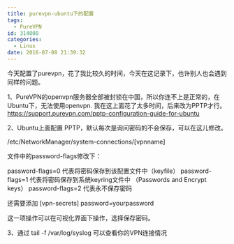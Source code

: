```yaml
---
title: purevpn-ubuntu下的配置
tags:
  - PureVPN
id: 314008
categories:
  - Linux
date: 2016-07-08 21:39:32
---
```


今天配置了purevpn，花了我比较久的时间，今天在这记录下，也许别人也会遇到同样的问题。

1、PureVPN的openvpn服务器全部被封锁在中国，所以你连不上是正常的，在Ubuntu下，无法使用openvpn. 我在这上面花了太多时间，后来改为PPTP才行。
https://support.purevpn.com/pptp-configuration-guide-for-ubuntu

2、Ubuntu上面配置 PPTP，默认每次是询问密码的不会保存，可以在这儿修改。

/etc/NetworkManager/system-connections/[vpnname]

文件中的password-flags修改下：

password-flags=0 代表将密码保存到该配置文件中（keyfile）
password-flags=1 代表将密码保存到系统keyring文件中 （Passwords and Encrypt keys）
password-flags=2 代表永不保存密码

还需要添加
[vpn-secrets]
password=yourpassword

这一项操作可以在可视化界面下操作，选择保存密码。

3、通过 tail -f /var/log/syslog 可以查看你的VPN连接情况